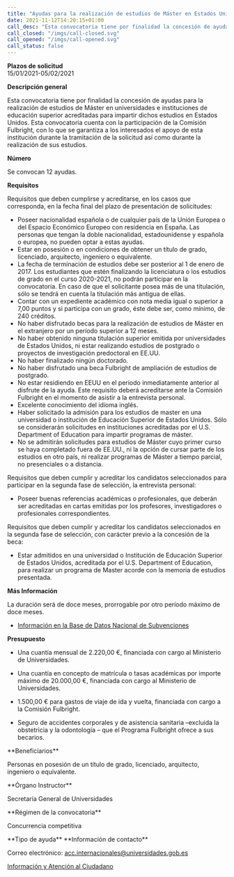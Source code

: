 ```yaml
---
title: "Ayudas para la realización de estudios de Máster en Estados Unidos de América. Convocatoria curso 2021-2022"
date: 2021-11-12T14:20:15+01:00
call_desc: "Esta convocatoria tiene por finalidad la concesión de ayudas para la realización de estudios de Máster ..."
call_closed: "/imgs/call-closed.svg"
call_opened: "/imgs/call-opened.svg"
call_status: false
---
```

**Plazos de solicitud**  
15/01/2021-05/02/2021  

**Descripción general**  

<p>Esta convocatoria tiene por finalidad la concesión de ayudas para la realización de estudios de Máster en universidades e instituciones de educación superior acreditadas para impartir dichos estudios en Estados Unidos. Esta convocatoria cuenta con la participación de la Comisión Fulbright, con lo que se garantiza a los interesados el apoyo de esta institución durante la tramitación de la solicitud así como durante la realización de sus estudios.</p>
<p><strong>Número</strong></p>
<p>Se convocan 12 ayudas.</p>
<p><strong>Requisitos</strong></p>
<p>Requisitos que deben cumplirse y acreditarse, en los casos que corresponda, en la fecha final del plazo de presentación de solicitudes:</p>
<ul>
<li>Poseer nacionalidad española o de cualquier país de la Unión Europea o del Espacio Económico Europeo con residencia en España. Las personas que tengan la doble nacionalidad, estadounidense y española o europea, no pueden optar a estas ayudas.</li>
<li>Estar en posesión o en condiciones de obtener un título de grado, licenciado, arquitecto, ingeniero o equivalente.</li>
<li>La fecha de terminación de estudios debe ser posterior al 1 de enero de 2017. Los estudiantes que estén finalizando la licenciatura o los estudios de grado en el curso 2020-2021, no podrán participar en la convocatoria. En caso de que el solicitante posea más de una titulación, sólo se tendrá en cuenta la titulación más antigua de ellas.</li>
<li>Contar con un expediente académico con nota media igual o superior a 7,00 puntos y si participa con un grado, éste debe ser, como mínimo, de 240 créditos.</li>
<li>No haber disfrutado becas para la realización de estudios de Máster en el extranjero por un período superior a 12 meses.</li>
<li>No haber obtenido ninguna titulación superior emitida por universidades de Estados Unidos, ni estar realizando estudios de postgrado o proyectos de investigación predoctoral en EE.UU.</li>
<li>No haber finalizado ningún doctorado.</li>
<li>No haber disfrutado una beca Fulbright de ampliación de estudios de postgrado.</li>
<li>No estar residiendo en EEUU en el periodo inmediatamente anterior al disfrute de la ayuda. Este requisito deberá acreditarse ante la Comisión Fulbright en el momento de asistir a la entrevista personal.</li>
<li>Excelente conocimiento del idioma inglés.</li>
<li>Haber solicitado la admisión para los estudios de master en una universidad o institución de Educación Superior de Estados Unidos. Sólo se considerarán solicitudes en instituciones acreditadas por el U.S. Department of Education para impartir programas de máster.</li>
<li>No se admitirán solicitudes para estudios de Máster cuyo primer curso se haya completado fuera de EE.UU., ni la opción de cursar parte de los estudios en otro país, ni realizar programas de Máster a tiempo parcial, no presenciales o a distancia.</li>
</ul>
<p>Requisitos que deben cumplir y acreditar los candidatos seleccionados para participar en la segunda fase de selección, la entrevista personal:</p>
<ul>
<li>Poseer buenas referencias académicas o profesionales, que deberán ser acreditadas en cartas emitidas por los profesores, investigadores o profesionales correspondientes.</li>
</ul>
<p>Requisitos que deben cumplir y acreditar los candidatos seleccionados en la segunda fase de selección, con carácter previo a la concesión de la beca:</p>
<ul>
<li>Estar admitidos en una universidad o Institución de Educación Superior de Estados Unidos, acreditada por el U.S. Department of Education, para realizar un programa de Master acorde con la memoria de estudios presentada.</li>
</ul>
<p><strong>Más Información</strong></p>
<p>La duración será de doce meses, prorrogable por otro período máximo de doce meses.</p>
<ul>
<li><a title="Información en la Base de Datos Nacional de Subvenciones" href="https://www.pap.hacienda.gob.es/bdnstrans/GE/es/convocatoria/489999" target="_blank" rel="external noopener">Información en la Base de Datos Nacional de Subvenciones</a></li>
</ul>

**Presupuesto**
<p></p>
<ul>
<li>Una cuantía mensual de 2.220,00 €, financiada con cargo al Ministerio de Universidades.
<p></p>
<p></p>
</li>
<li>Una cuantía en concepto de matrícula o tasas académicas por importe máximo de 20.000,00 €, financiada con cargo al Ministerio de Universidades.
<p></p>
<p></p>
</li>
<li>1.500,00 € para gastos de viaje de ida y vuelta, financiada con cargo a la Comisión Fulbright.
<p></p>
<p></p>
</li>
<li>Seguro de accidentes corporales y de asistencia sanitaria –excluida la obstetricia y la odontología – que el Programa Fulbright ofrece a sus becarios.</li>
</ul>
<p></p>
**Beneficiarios**  
<p>Personas en posesión de un título de grado, licenciado, arquitecto, ingeniero o equivalente.</p>
**Órgano Instructor** 
<p>Secretaría General de Universidades</p>
**Régimen de la convocatoria**  
<p>Concurrencia competitiva</p>
**Tipo de ayuda**  
**Información de contacto**  
<p>Correo electrónico:<span>&nbsp;</span><a href="mailto:acc.internacionales@universidades.gob.es">acc.internacionales@universidades.gob.es</a></p>
<p><a title="Información y Atención al Ciudadano" href="https://www.universidades.gob.es/portal/site/MICINN/menuitem.b153148dd6857ccd7010721001432ea0/?vgnextoid=41dbdaa8a3860210VgnVCM1000001034e20aRCRD">Informaci&oacute;n y Atenci&oacute;n al Ciudadano</a></p>